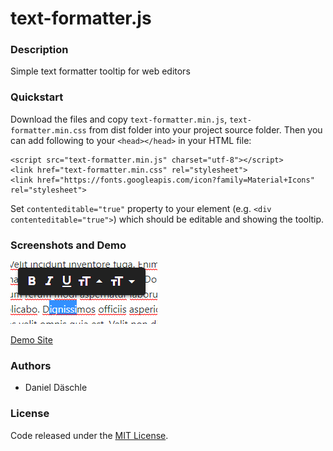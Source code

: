 # text-formatter.js
### Description
Simple text formatter tooltip for web editors

### Quickstart
Download the files and copy ```text-formatter.min.js```, ```text-formatter.min.css``` from dist folder into your project source folder.
Then you can add following to your ```<head></head>``` in your HTML file:
```
<script src="text-formatter.min.js" charset="utf-8"></script>
<link href="text-formatter.min.css" rel="stylesheet">
<link href="https://fonts.googleapis.com/icon?family=Material+Icons" rel="stylesheet">
```
Set ```contenteditable="true"``` property to your element (e.g. ```<div contenteditable="true">```) which should be editable and showing the tooltip.

### Screenshots and Demo
![alt text](https://raw.githubusercontent.com/danieldaeschle/TextFormatterJS/master/images/screenshot.png)

[Demo Site](https://danieldaeschle.github.io/TextFormatterJS/)

### Authors
* Daniel Däschle

### License
Code released under the [MIT License](LICENSE.md).
